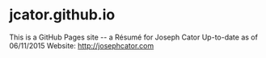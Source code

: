 # jcator.github.io
This is a GitHub Pages site -- a Résumé for Joseph Cator 
Up-to-date as of 06/11/2015
Website: http://josephcator.com
